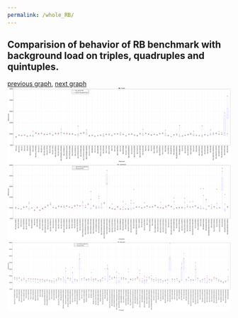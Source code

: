 ```yaml
---
permalink: /whole_RB/
---
```



## Comparision of behavior of RB benchmark with background load on triples, quadruples and quintuples.

[previous graph](../whole_PDFD/), [next graph](../whole_ROD/)
![graph figure](./images/triple/RB_box.png)![graph figure](./images/quadruple/RB_box.png)![graph figure](./images/quintuple/RB_box.png)